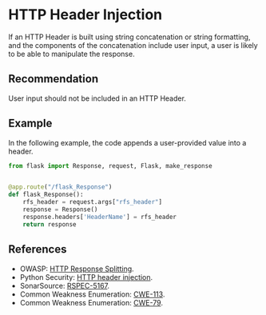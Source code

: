 # HTTP Header Injection
If an HTTP Header is built using string concatenation or string formatting, and the components of the concatenation include user input, a user is likely to be able to manipulate the response.


## Recommendation
User input should not be included in an HTTP Header.


## Example
In the following example, the code appends a user-provided value into a header.


```python
from flask import Response, request, Flask, make_response


@app.route("/flask_Response")
def flask_Response():
    rfs_header = request.args["rfs_header"]
    response = Response()
    response.headers['HeaderName'] = rfs_header
    return response

```

## References
* OWASP: [HTTP Response Splitting](https://owasp.org/www-community/attacks/HTTP_Response_Splitting).
* Python Security: [HTTP header injection](https://python-security.readthedocs.io/vuln/http-header-injection.html).
* SonarSource: [RSPEC-5167](https://rules.sonarsource.com/python/RSPEC-5167).
* Common Weakness Enumeration: [CWE-113](https://cwe.mitre.org/data/definitions/113.html).
* Common Weakness Enumeration: [CWE-79](https://cwe.mitre.org/data/definitions/79.html).
